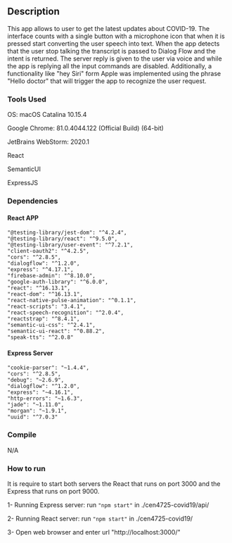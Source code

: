 ## Description

This app allows to user to get the latest updates about COVID-19. The interface counts with a single button with a microphone icon that when it is pressed start converting the user speech into text. When the app detects that the user stop talking the transcript is passed to Dialog Flow and the intent is returned. The server reply is given to the user via voice and while the app is replying all the input commands are disabled. Additionally, a functionality like "hey Siri" form Apple was implemented using the phrase "Hello doctor" that will trigger the app to recognize the user request.

### Tools Used

OS: macOS Catalina 10.15.4

Google Chrome: 81.0.4044.122 (Official Build) (64-bit)

JetBrains WebStorm: 2020.1

React

SemanticUI

ExpressJS


### Dependencies

#### React APP
```
"@testing-library/jest-dom": "^4.2.4",
"@testing-library/react": "^9.5.0",
"@testing-library/user-event": "^7.2.1",
"client-oauth2": "^4.2.5",
"cors": "^2.8.5",
"dialogflow": "^1.2.0",
"express": "^4.17.1",
"firebase-admin": "^8.10.0",
"google-auth-library": "^6.0.0",
"react": "^16.13.1",
"react-dom": "^16.13.1",
"react-native-pulse-animation": "^0.1.1",
"react-scripts": "3.4.1",
"react-speech-recognition": "^2.0.4",
"reactstrap": "^8.4.1",
"semantic-ui-css": "^2.4.1",
"semantic-ui-react": "^0.88.2",
"speak-tts": "^2.0.8"
```
#### Express Server

```
"cookie-parser": "~1.4.4",
"cors": "^2.8.5",
"debug": "~2.6.9",
"dialogflow": "^1.2.0",
"express": "~4.16.1",
"http-errors": "~1.6.3",
"jade": "~1.11.0",
"morgan": "~1.9.1",
"uuid": "^7.0.3"
```

### Compile
N/A

### How to run
It is require to start both servers the React that runs on port 3000 and the Express that runs on port 9000.

1- Running Express server: run ```"npm start"``` in ./cen4725-covid19/api/

2- Running React server: run ```"npm start"``` in ./cen4725-covid19/

3- Open web browser and enter url "http://localhost:3000/"
